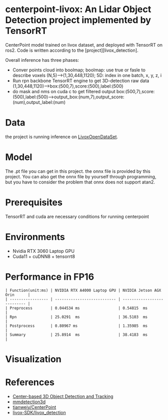 # centerpoint-livox: An Lidar Object Detection project implemented by TensorRT
CenterPoint model trained on livox dataset, and deployed with TensorRT on ros2. Code is written according to the [project][livox_detection].

Overall inference has three phases:
* Conver points cloud into boolmap;
  boolmap: use true or fasle to describe voxels
  (N,5)-->(1,30,448,1120);  5D: index in one batch, x, y, z, i
* Run rpn backbone TensorRT engine to get 3D-detection raw data
  (1,30,448,1120)-->box:(500,7),score:(500),label:(500)
* do mask and nms on cuda c to get filtered output
  box:(500,7),score:(500),label:(500)-->output_box:(num,7),output_score:(num),output_label:(num)
  
# Data
the project is running inference on [LivoxOpenDataSet](https://www.livoxtech.com/cn/dataset).

# Model
The .pt file you can get in this project. the onnx file is provided by this project.
You can also get the onnx file by yourself through programming, but you have to consider the problem that onnx does not support atan2.

# Prerequisites
TensorRT and cuda are necessary conditions for running centerpoint

# Environments
* Nvidia RTX 3060 Laptop GPU
* Cuda11 + cuDNN8 + tensorrt8

# Performance in FP16
```
| Function(unit:ms) | NVIDIA RTX A4000 Laptop GPU | NVIDIA Jetson AGX Orin      |
| ----------------- | --------------------------- | --------------------------- |
| Preprocess        | 0.044534 ms                 | 0.54815  ms                 |
| Rpn               | 25.0291  ms                 | 36.5103  ms                 |
| Postprocess       | 0.80967 ms                  | 1.35985  ms                 |
| Summary           | 25.8914  ms                 | 38.4183  ms                 |
```
# Visualization


# References
- [Center-based 3D Object Detection and Tracking](https://arxiv.org/abs/2006.11275)
- [mmdetection3d](https://github.com/Tartisan/mmdetection3d)
- [tianweiy/CenterPoint](https://github.com/tianweiy/CenterPoint)
- [livox-SDK/livox_detection](https://github.com/Livox-SDK/livox_detection.git)

